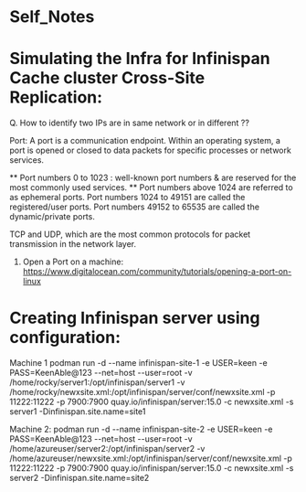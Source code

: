 # Self_Notes

# Simulating the Infra for Infinispan Cache cluster Cross-Site Replication: 

  Q. How to identify two IPs are in same network or in different ??

  Port: A port is a communication endpoint. Within an operating system, a port is opened or closed to data packets for specific processes or network services.

** Port numbers 0 to 1023 : well-known port numbers & are reserved for the most commonly used services.
** Port numbers above 1024 are referred to as ephemeral ports.
     Port numbers 1024 to 49151 are called the registered/user ports.
     Port numbers 49152 to 65535 are called the dynamic/private ports.
     
TCP and UDP, which are the most common protocols for packet transmission in the network layer.

  1. Open a Port on a machine:
  https://www.digitalocean.com/community/tutorials/opening-a-port-on-linux



# Creating Infinispan server using configuration: 

Machine 1
podman run -d --name infinispan-site-1 -e USER=keen -e PASS=KeenAble@123 --net=host --user=root -v /home/rocky/server1:/opt/infinispan/server1 -v /home/rocky/newxsite.xml:/opt/infinispan/server/conf/newxsite.xml -p 11222:11222 -p 7900:7900 quay.io/infinispan/server:15.0 -c newxsite.xml -s server1 -Dinfinispan.site.name=site1

Machine 2:
podman run -d --name infinispan-site-2 -e USER=keen -e PASS=KeenAble@123 --net=host --user=root -v /home/azureuser/server2:/opt/infinispan/server2 -v /home/azureuser/newxsite.xml:/opt/infinispan/server/conf/newxsite.xml -p 11222:11222 -p 7900:7900 quay.io/infinispan/server:15.0 -c newxsite.xml -s server2 -Dinfinispan.site.name=site2

